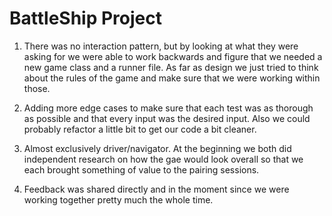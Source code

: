# BattleShip Project
1. There was no interaction pattern, but by looking at what they were asking for we were able to work backwards and figure that we needed a new game class and a runner file. As far as design we just tried to think about the rules of the game and make sure that we were working within those.

2. Adding more edge cases to make sure that each test was as thorough as possible and that every input was the desired input. Also we could probably refactor a little bit to get our code a bit cleaner.

3. Almost exclusively driver/navigator. At the beginning we both did independent research on how the gae would look overall so that we each brought something of value to the pairing sessions.

4. Feedback was shared directly and in the moment since we were working together pretty much the whole time.